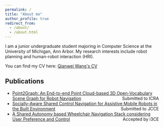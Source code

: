 ```yaml
---
permalink: /
title: "About me"
author_profile: true
redirect_from: 
  - /about/
  - /about.html
---
```


I am a junior undergraduate student majoring in Computer Science at the University of Michigan, Ann Arbor. My research interests include robot planning and human-robot interaction (HRI).

You can find my CV here: [Qianwei Wang's CV](../assets/)

## Publications
- [Point2Graph: An End-to-end Point Cloud-based 3D Open-Vocabulary Scene Graph for Robot Navigation](https://www.arxiv.org/abs/2409.10350) <span style="float: right;">Submitted to ICRA</span>
- [Socially-Aware Shared Control Navigation for Assistive Mobile Robots in the Built Environment](https://arxiv.org/abs/2405.17279) <span style="float: right;">Submitted to JCCE</span>
- [A Shared Autonomy based Wheelchair Navigation Stack considering User Preference and Control]() <span style="float: right;">Accepted by i3CE</span>



